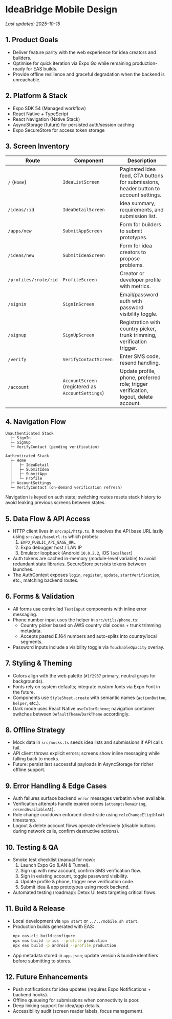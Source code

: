 # IdeaBridge Mobile Design

_Last updated: 2025-10-15_

## 1. Product Goals
- Deliver feature parity with the web experience for idea creators and builders.
- Optimise for quick iteration via Expo Go while remaining production-ready for EAS builds.
- Provide offline resilience and graceful degradation when the backend is unreachable.

## 2. Platform & Stack
- Expo SDK 54 (Managed workflow)
- React Native + TypeScript
- React Navigation (Native Stack)
- AsyncStorage (future) for persisted auth/session caching
- Expo SecureStore for access token storage

## 3. Screen Inventory
| Route | Component | Description |
| --- | --- | --- |
| `/` (`Home`) | `IdeaListScreen` | Paginated idea feed, CTA buttons for submissions, header button to account settings. |
| `/ideas/:id` | `IdeaDetailScreen` | Idea summary, requirements, and submission list. |
| `/apps/new` | `SubmitAppScreen` | Form for builders to submit prototypes. |
| `/ideas/new` | `SubmitIdeaScreen` | Form for idea creators to propose problems. |
| `/profiles/:role/:id` | `ProfileScreen` | Creator or developer profile with metrics. |
| `/signin` | `SignInScreen` | Email/password auth with password visibility toggle. |
| `/signup` | `SignUpScreen` | Registration with country picker, trunk trimming, verification trigger. |
| `/verify` | `VerifyContactScreen` | Enter SMS code, resend handling. |
| `/account` | `AccountScreen` (registered as `AccountSettings`) | Update profile, phone, preferred role; trigger verification, logout, delete account. |

## 4. Navigation Flow
```
Unauthenticated Stack
  ├─ SignIn
  ├─ SignUp
  └─ VerifyContact (pending verification)

Authenticated Stack
  ├─ Home
  │   ├─ IdeaDetail
  │   ├─ SubmitIdea
  │   ├─ SubmitApp
  │   └─ Profile
  ├─ AccountSettings
  └─ VerifyContact (on-demand verification refresh)
```

Navigation is keyed on auth state; switching routes resets stack history to avoid leaking previous screens between states.

## 5. Data Flow & API Access
- HTTP client lives in `src/api/http.ts`. It resolves the API base URL lazily using `src/api/baseUrl.ts` which probes:
  1. `EXPO_PUBLIC_API_BASE_URL`
  2. Expo debugger host / LAN IP
  3. Emulator loopback (Android `10.0.2.2`, iOS `localhost`)
- Auth tokens are cached in-memory (module-level variable) to avoid redundant state libraries. SecureStore persists tokens between launches.
- The AuthContext exposes `login`, `register`, `update`, `startVerification`, etc., matching backend routes.

## 6. Forms & Validation
- All forms use controlled `TextInput` components with inline error messaging.
- Phone number input uses the helper in `src/utils/phone.ts`:
  - Country picker based on AWS country dial codes + trunk trimming metadata.
  - Accepts pasted E.164 numbers and auto-splits into country/local segments.
- Password inputs include a visibility toggle via `TouchableOpacity` overlay.

## 7. Styling & Theming
- Colors align with the web palette (`#1f2937` primary, neutral grays for backgrounds).
- Fonts rely on system defaults; integrate custom fonts via Expo Font in the future.
- Components use `StyleSheet.create` with semantic names (`actionButton`, `helper`, etc.).
- Dark mode uses React Native `useColorScheme`; navigation container switches between `DefaultTheme`/`DarkTheme` accordingly.

## 8. Offline Strategy
- Mock data in `src/mocks.ts` seeds idea lists and submissions if API calls fail.
- API client throws explicit errors; screens show inline messaging while falling back to mocks.
- Future: persist last successful payloads in AsyncStorage for richer offline support.

## 9. Error Handling & Edge Cases
- Auth failures surface backend `error` messages verbatim when available.
- Verification attempts handle expired codes (`attemptsRemaining`, `resendAvailableAt`).
- Role change cooldown enforced client-side using `roleChangeEligibleAt` timestamp.
- Logout & delete account flows operate defensively (disable buttons during network calls, confirm destructive actions).

## 10. Testing & QA
- Smoke test checklist (manual for now):
  1. Launch Expo Go (LAN & Tunnel).
  2. Sign up with new account, confirm SMS verification flow.
  3. Sign in existing account, toggle password visibility.
  4. Update profile & phone, trigger new verification code.
  5. Submit idea & app prototypes using mock backend.
- Automated testing (roadmap): Detox UI tests targeting critical flows.

## 11. Build & Release
- Local development via `npm start` or `../../mobile.sh start`.
- Production builds generated with EAS:
  ```bash
  npx eas-cli build:configure
  npx eas build -p ios --profile production
  npx eas build -p android --profile production
  ```
- App metadata stored in `app.json`; update version & bundle identifiers before submitting to stores.

## 12. Future Enhancements
- Push notifications for idea updates (requires Expo Notifications + backend hooks).
- Offline queueing for submissions when connectivity is poor.
- Deep linking support for idea/app details.
- Accessibility audit (screen reader labels, focus management).

